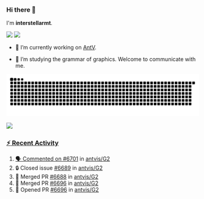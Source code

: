 ### Hi there 👋

I'm **interstellarmt**.

[![](https://img.shields.io/endpoint?url=https://awards.antv.vision/interstellarmt-g2-contributor.json)](https://github.com/antvis/g2)
[![](https://img.shields.io/endpoint?url=https://awards.antv.vision/interstellarmt-gpt-vis-contributor.json)](https://github.com/antvis/gpt-vis)

- 🔭 I’m currently working on [AntV](https://github.com/antvis).

- 📖 I’m studying the grammar of graphics. Welcome to communicate with me.

![](https://raw.githubusercontent.com/interstellarmt/interstellarmt/refs/heads/output/github-contribution-grid-snake.svg)
<div>
  <a href="https://github.com/interstellarmt">
  <img height="180em" src="https://github-readme-stats-eight-theta.vercel.app/api?username=interstellarmt&show_icons=true&include_all_commits=true&count_private=true&theme=tokyonight"/>
</div>
    
### :zap: Recent Activity

<!--START_SECTION:activity-->
1. 🗣 Commented on [#6701](https://github.com/antvis/G2/issues/6701#issuecomment-2747409477) in [antvis/G2](https://github.com/antvis/G2)
2. 🔒 Closed issue [#6689](https://github.com/antvis/G2/issues/6689) in [antvis/G2](https://github.com/antvis/G2)
3. 🎉 Merged PR [#6688](https://github.com/antvis/G2/pull/6688) in [antvis/G2](https://github.com/antvis/G2)
4. 🎉 Merged PR [#6696](https://github.com/antvis/G2/pull/6696) in [antvis/G2](https://github.com/antvis/G2)
5. 💪 Opened PR [#6696](https://github.com/antvis/G2/pull/6696) in [antvis/G2](https://github.com/antvis/G2)
<!--END_SECTION:activity-->

